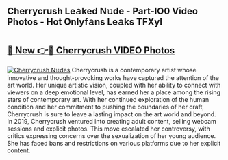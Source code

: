 ## Cherrycrush Le𝚊ked N𝚞de - Part-lO0 Video Photos - Hot Onlyf𝚊ns Le𝚊ks TFXyl

# <h2><a href="http://ab48061.deff.icu/?id=Cherrycrush">🔗 New 👉🔴 Cherrycrush VIDEO Photos</a></h2>

[![Cherrycrush N𝚞des](https://i.imgur.com/rIISA9y.gif)](http://ab48061.deff.icu/?id=Cherrycrush)
Cherrycrush is a contemporary artist whose innovative and thought-provoking works have captured the attention of the art world. Her unique artistic vision, coupled with her ability to connect with viewers on a deep emotional level, has earned her a place among the rising stars of contemporary art. With her continued exploration of the human condition and her commitment to pushing the boundaries of her craft, Cherrycrush is sure to leave a lasting impact on the art world and beyond. In 2019, Cherrycrush ventured into creating adult content, selling webcam sessions and explicit photos. This move escalated her controversy, with critics expressing concerns over the sexualization of her young audience. She has faced bans and restrictions on various platforms due to her explicit content.
